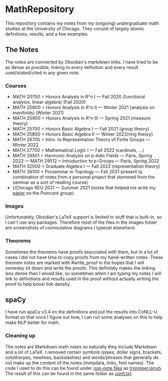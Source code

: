 # MathRepository
 
This repository contains my notes from my (ongoing) undergraduate math studies at the University of Chicago. They consist of largely atomic definitions, results, and a few examples. 

## The Notes

The notes are connected by Obsidian's markdown links. I have tried to be as dense as possible, linking to every definition and every result used/stated/cited in any given note. 

### Courses
- MATH 20700 = Honors Analysis in R^n I — Fall 2020 (functional analysis, linear algebra) (Fall 2020)
- MATH 20800 = Honors Analysis in R^n II — Winter 2021 (analysis on manifolds) (Winter 2021)
- MATH 20900 = Honors Analysis in R^n III — Spring 2021 (measure theory)
- MATH 25700 = Honors Basic Algebra I — Fall 2021 (group theory)
- MATH 25800 = Honors Basic Algebra II — Winter 2022(ring theory)
- MATH 26700 = Intro. to Representation Theory of Finite Groups — Winter 2022
- MATH 27700 = Mathematical Logic I — Fall 2022 (cardinals, ...)
- MATH 29501 = Harmonic Analysis on p-Adic Fields — Paris, Spring 2022
— MATH 29512 = Introduction to p-Groups — Paris, Spring 2022
- MATH 32500 = Graduate Algebra I — Fall 2022 (representation theory)
- MATH 36100 = Proseminar in Topology — Fall 2021-present (a combination of notes from a personal project that stemmed from the seminar as a sort of reading course)
- UChicago REU 2021 — Summer 2021 (notes that helped me write my [paper](http://math.uchicago.edu/~may/REU2021/REUPapers/Horowitz.pdf) on the Poincaré group)

### Images

Unfortunately, Obsidian's LaTeX support is limited to stuff that is built-in, so I can't use any packages. Therefore most of the files in the images folder are screenshots of commutative diagrams I typeset elsewhere. 

### Theorems

Sometimes the theorems have proofs associated with them, but in a lot of cases I did not have time to copy proofs from my hand-written notes. These theorem notes are marked with #write_proof in the hopes that I will someday sit down and write the proofs. This definitely makes the linking less dense than I would like, so sometimes when I am typing my notes I will link to definitions and results used in the proof without actually writing the proof to help boost link density. 

## spaCy

I have run spaCy v3.4 on the definitions and put the results into CoNLL-U format so that once I figure out how, I can run some analyses on this to help make NLP better for math. 

### Cleaning up

The notes are Markdown math notes so naturally they include Markdown and a *lot* of LaTeX. I removed certain symbols (pipes, dollar signs, brackets, octothorpes, newlines, backslashes) and words/phrases that generally do not make up the content of the notes (metadata, links, font names). The code I used to do this can be found under [non-note files](https://github.com/lucyhorowitz/MathRepository/tree/main/non-note%20files) as [trimmper.ipnyb](https://github.com/lucyhorowitz/MathRepository/blob/main/non-note%20files/trimmer.ipynb). The result of this can be found in the same folder as [conll.txt](https://github.com/lucyhorowitz/MathRepository/blob/main/non-note%20files/conll.txt).
